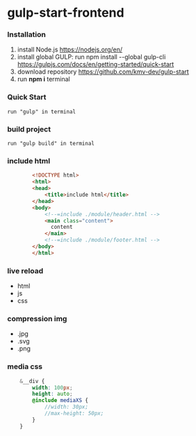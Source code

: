 # gulp-start-frontend
### Installation
1. install Node.js <https://nodejs.org/en/>
2. install global GULP: run npm install --global gulp-cli https://gulpjs.com/docs/en/getting-started/quick-start
3. download repository https://github.com/kmv-dev/gulp-start
4. run **npm i**  terminal

### Quick Start

```
run "gulp" in terminal
```
### build project

```
run "gulp build" in terminal
```

### include html

```html
        <!DOCTYPE html>
        <html>
        <head>
            <title>include html</title>
        </head>
        <body>
            <!--=include ./module/header.html -->
            <main class="content">
              content
            </main>
            <!--=include ./module/footer.html -->
        </body>
        </html>
```

### live reload
+ html
+ js
+ css

### compression img
+ .jpg
+ .svg
+ .png

### media css

```scss
    &__div {
        width: 100px;
        height: auto;
        @include mediaXS {
            //width: 30px;
            //max-height: 50px;
        }
    }
```
